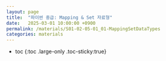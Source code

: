 ```yaml
---
layout: page
title:  "파이썬 중급: Mapping & Set 자료형"
date:   2025-03-01 10:00:00 +0900
permalink: /materials/S01-02-05-01_01-MappingSetDataTypes
categories: materials
---
```

* toc
{:toc .large-only .toc-sticky:true}

